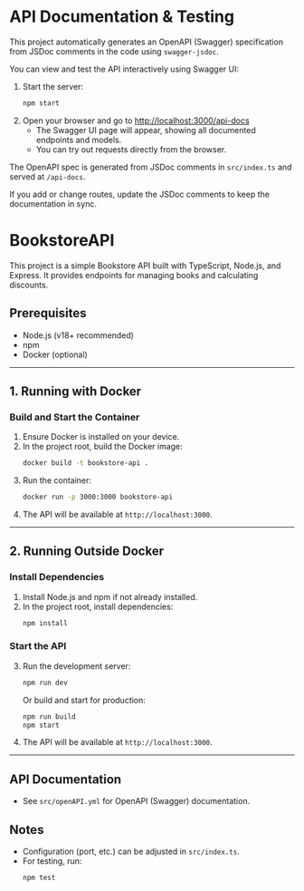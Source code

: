 # API Documentation & Testing

This project automatically generates an OpenAPI (Swagger) specification from JSDoc comments in the code using `swagger-jsdoc`.

You can view and test the API interactively using Swagger UI:

1. Start the server:
   ```bash
   npm start
   ```
2. Open your browser and go to [http://localhost:3000/api-docs](http://localhost:3000/api-docs)
   - The Swagger UI page will appear, showing all documented endpoints and models.
   - You can try out requests directly from the browser.

The OpenAPI spec is generated from JSDoc comments in `src/index.ts` and served at `/api-docs`.

If you add or change routes, update the JSDoc comments to keep the documentation in sync.
# BookstoreAPI

This project is a simple Bookstore API built with TypeScript, Node.js, and Express. It provides endpoints for managing books and calculating discounts.

## Prerequisites
- Node.js (v18+ recommended)
- npm
- Docker (optional)

---

## 1. Running with Docker

### Build and Start the Container
1. Ensure Docker is installed on your device.
2. In the project root, build the Docker image:
   ```bash
   docker build -t bookstore-api .
   ```
3. Run the container:
   ```bash
   docker run -p 3000:3000 bookstore-api
   ```
4. The API will be available at `http://localhost:3000`.

---

## 2. Running Outside Docker

### Install Dependencies
1. Install Node.js and npm if not already installed.
2. In the project root, install dependencies:
   ```bash
   npm install
   ```

### Start the API
3. Run the development server:
   ```bash
   npm run dev
   ```
   Or build and start for production:
   ```bash
   npm run build
   npm start
   ```
4. The API will be available at `http://localhost:3000`.

---

## API Documentation
- See `src/openAPI.yml` for OpenAPI (Swagger) documentation.

## Notes
- Configuration (port, etc.) can be adjusted in `src/index.ts`.
- For testing, run:
  ```bash
  npm test
  ```
